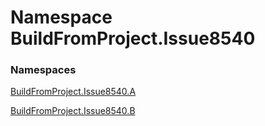 ﻿# <a id="BuildFromProject_Issue8540"></a> Namespace BuildFromProject.Issue8540

### Namespaces

 [BuildFromProject.Issue8540.A](BuildFromProject.Issue8540.A.md)

 [BuildFromProject.Issue8540.B](BuildFromProject.Issue8540.B.md)

